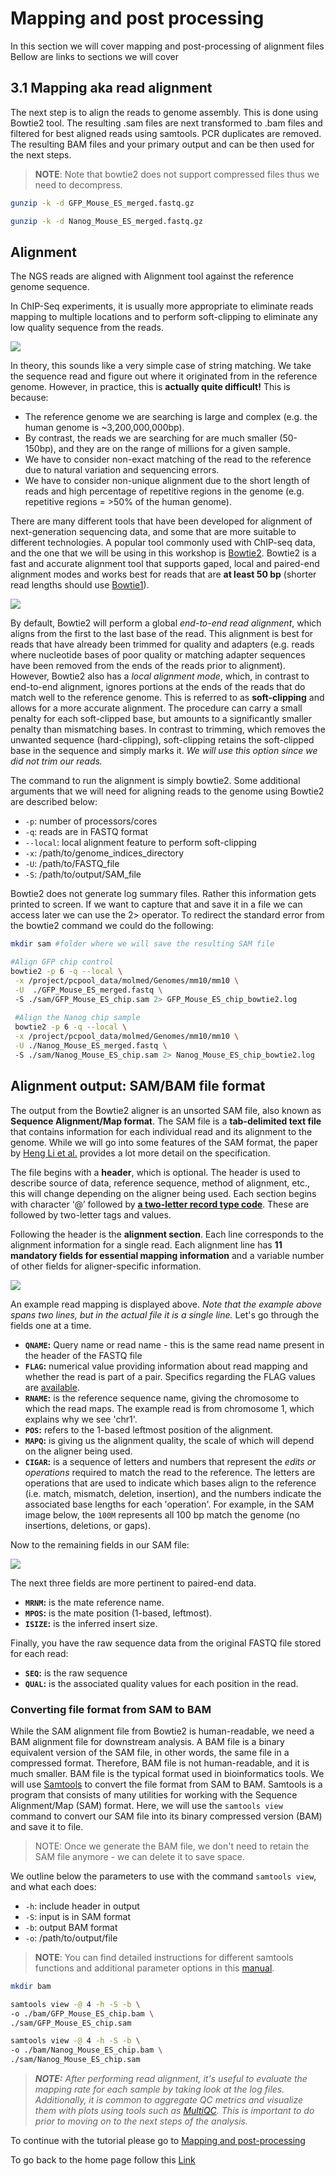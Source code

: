 # Mapping and post processing

In this section we will cover mapping and post-processing of alignment files
Bellow are links to sections we will cover



## 3.1 Mapping aka read alignment

The next step is to align the reads to genome assembly.
This is done using Bowtie2 tool. 
The resulting .sam files are next transformed to .bam files and filtered for best aligned reads using samtools. 
PCR duplicates are removed.
The resulting BAM files and your primary output and can be then used for the next steps.

> **NOTE**: Note that bowtie2 does not support compressed files thus we need to decompress.

```bash
gunzip -k -d GFP_Mouse_ES_merged.fastq.gz

gunzip -k -d Nanog_Mouse_ES_merged.fastq.gz
```



## Alignment

The NGS reads are aligned with Alignment tool against the reference genome sequence. 

In ChIP-Seq experiments, it is usually more appropriate to eliminate reads mapping to multiple locations and to perform soft-clipping to eliminate any low quality sequence from the reads.

![](https://alexpmagalhaes.github.io/ChIPseq_course/img/Alignment_errors.png)


In theory, this sounds like a very simple case of string matching. We take the sequence read and figure out where it originated from in the reference genome. However, in practice, this is **actually quite difficult!** This is because:

* The reference genome we are searching is large and complex (e.g. the human genome is ~3,200,000,000bp). 
* By contrast, the reads we are searching for are much smaller (50-150bp), and they are on the range of millions for a given sample.
* We have to consider non-exact matching of the read to the reference due to natural variation and sequencing errors.
* We have to consider non-unique alignment due to the short length of reads and high percentage of repetitive regions in the genome (e.g. repetitive regions = >50% of the human genome).

There are many different tools that have been developed for alignment of next-generation sequencing data, and some that are more suitable to different technologies. A popular tool commonly used with ChIP-seq data, and the one that we will be using in this workshop is [Bowtie2](http://bowtie-bio.sourceforge.net/bowtie2/manual.shtml).
Bowtie2 is a fast and accurate alignment tool that supports gaped, local and paired-end alignment modes and works best for reads that are **at least 50 bp** (shorter read lengths should use [Bowtie1](http://bowtie-bio.sourceforge.net/index.shtml)). 

![](https://alexpmagalhaes.github.io/ChIPseq_course/img/softclipping.png)

By default, Bowtie2 will perform a global *end-to-end read alignment*, which aligns from the first to the last base of the read. This alignment is best for reads that have already been trimmed for quality and adapters (e.g. reads where nucleotide bases of poor quality or matching adapter sequences have been removed from the ends of the reads prior to alignment). However, Bowtie2 also has a _local alignment mode_, which, in contrast to end-to-end alignment, ignores portions at the ends of the reads that do match well to the reference genome. This is referred to as **soft-clipping** and allows for a more accurate alignment. The procedure can carry a small penalty for each soft-clipped base, but amounts to a significantly smaller penalty than mismatching bases. In contrast to trimming, which removes the unwanted sequence (hard-clipping), soft-clipping retains the soft-clipped base in the sequence and simply marks it. _We will use this option since we did not trim our reads._

The command to run the alignment is simply bowtie2. Some additional arguments that we will need for aligning reads to the genome using Bowtie2 are described below:

* `-p`: number of processors/cores
* `-q`: reads are in FASTQ format
* `--local`: local alignment feature to perform soft-clipping
* `-x`: /path/to/genome_indices_directory
* `-U`: /path/to/FASTQ_file
* `-S`: /path/to/output/SAM_file

Bowtie2 does not generate log summary files. Rather this information gets printed to screen. If we want to capture that and save it in a file we can access later we can use the 2> operator. To redirect the standard error from the bowtie2 command we could do the following:


```bash
mkdir sam #folder where we will save the resulting SAM file

#Align GFP chip control
bowtie2 -p 6 -q --local \
 -x /project/pcpool_data/molmed/Genomes/mm10/mm10 \
 -U  ./GFP_Mouse_ES_merged.fastq \ 
 -S ./sam/GFP_Mouse_ES_chip.sam 2> GFP_Mouse_ES_chip_bowtie2.log
 
 #Align the Nanog chip sample
 bowtie2 -p 6 -q --local \
 -x /project/pcpool_data/molmed/Genomes/mm10/mm10 \
 -U ./Nanog_Mouse_ES_merged.fastq \ 
 -S ./sam/Nanog_Mouse_ES_chip.sam 2> Nanog_Mouse_ES_chip_bowtie2.log

```

## Alignment output: SAM/BAM file format

The output from the Bowtie2 aligner is an unsorted SAM file, also known as **Sequence Alignment/Map format**. The SAM file is a **tab-delimited text file** that contains information for each individual read and its alignment to the genome. While we will go into some features of the SAM format, the paper by [Heng Li et al.](http://bioinformatics.oxfordjournals.org/content/25/16/2078.full) provides a lot more detail on the specification.

The file begins with a **header**, which is optional. The header is used to describe source of data, reference sequence, method of alignment, etc., this will change depending on the aligner being used. Each section begins with character ‘@’ followed by [**a two-letter record type code**](https://www.samformat.info/sam-format-header). These are followed by two-letter tags and values.

Following the header is the **alignment section**. Each line corresponds to the alignment information for a single read. Each alignment line has **11 mandatory fields for essential mapping information** and a variable number of other fields for aligner-specific information. 

![](https://alexpmagalhaes.github.io/ChIPseq_course/img/sam_bam.png)

An example read mapping is displayed above. *Note that the example above spans two lines, but in the actual file it is a single line.* Let's go through the fields one at a time. 

- **`QNAME`:** Query name or read name - this is the same read name present in the header of the FASTQ file
- **`FLAG`:** numerical value providing information about read mapping and whether the read is part of a pair. Specifics regarding the FLAG values are [available](https://www.samformat.info/sam-format-flag-single).
- **`RNAME`:** is the reference sequence name, giving the chromosome to which the read maps. The example read is from chromosome 1, which explains why we see 'chr1'. 
- **`POS`:** refers to the 1-based leftmost position of the alignment. 
- **`MAPQ`:** is giving us the alignment quality, the scale of which will depend on the aligner being used. 
- **`CIGAR`:** is a sequence of letters and numbers that represent the *edits or operations* required to match the read to the reference. The letters are operations that are used to indicate which bases align to the reference (i.e. match, mismatch, deletion, insertion), and the numbers indicate the associated base lengths for each 'operation'. For example, in the SAM image below, the `100M` represents all 100 bp match the genome (no insertions, deletions, or gaps).

Now to the remaining fields in our SAM file:

![](https://alexpmagalhaes.github.io/ChIPseq_course/img/sam_bam3.png)

The next three fields are more pertinent to paired-end data. 

- **`MRNM`:** is the mate reference name. 
- **`MPOS`:** is the mate position (1-based, leftmost). 
- **`ISIZE`:** is the inferred insert size.

Finally, you have the raw sequence data from the original FASTQ file stored for each read:

- **`SEQ`:** is the raw sequence
- **`QUAL`:** is the associated quality values for each position in the read.


### Converting file format from SAM to BAM

While the SAM alignment file from Bowtie2 is human-readable, we need a BAM alignment file for downstream analysis. A BAM file is a binary equivalent version of the SAM file, in other words, the same file in a compressed format. Therefore, BAM file is not human-readable, and it is much smaller. BAM file is the typical format used in bioinformatics tools. We will use [Samtools](http://samtools.github.io) to convert the file format from SAM to BAM. Samtools is a program that consists of many utilities for working with the Sequence Alignment/Map (SAM) format. Here, we will use the `samtools view` command to convert our SAM file into its binary compressed version (BAM) and save it to file.

> NOTE: Once we generate the BAM file, we don't need to retain the SAM file anymore - we can delete it to save space.


We outline below the parameters to use with the command `samtools view`, and what each does:

* `-h`: include header in output
* `-S`: input is in SAM format
* `-b`: output BAM format
* `-o`: /path/to/output/file

> **NOTE**: You can find detailed instructions for different samtools functions and additional parameter options in this [manual](http://www.htslib.org/doc/samtools-1.2.html). 

```bash
mkdir bam

samtools view -@ 4 -h -S -b \
-o ./bam/GFP_Mouse_ES_chip.bam \
./sam/GFP_Mouse_ES_chip.sam

samtools view -@ 4 -h -S -b \
-o ./bam/Nanog_Mouse_ES_chip.bam \
./sam/Nanog_Mouse_ES_chip.sam

```


> _**NOTE:** After performing read alignment, it's useful to evaluate the mapping rate for each sample by taking look at the log files. Additionally, it is common to aggregate QC metrics and visualize them with plots using tools such as [MultiQC](http://multiqc.info). This is important to do prior to moving on to the next steps of the analysis._


To continue with the tutorial please go to [Mapping and post-processing](https://alexpmagalhaes.github.io/ChIPseq_course/mapping.md)

To go back to the home page follow this [Link](https://alexpmagalhaes.github.io/ChIPseq_course/index.md)